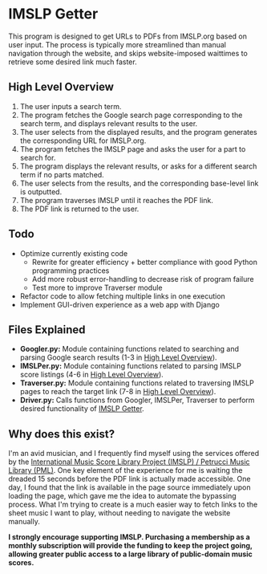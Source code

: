<h1 id="title">IMSLP Getter</h1>
<p>This program is designed to get URLs to PDFs from IMSLP.org based on user input. The process is typically more streamlined than manual navigation through the website, and skips website-imposed waittimes to retrieve some desired link much faster.</p>
<h2 id="how-it-works">High Level Overview</h2>
<ol>
  <li>The user inputs a search term.</li>
  <li>The program fetches the Google search page corresponding to the search term, and displays relevant results to the user.</li>
  <li>The user selects from the displayed results, and the program generates the corresponding URL for IMSLP.org.</li>
  <li>The program fetches the IMSLP page and asks the user for a part to search for.</li>
  <li>The program displays the relevant results, or asks for a different search term if no parts matched.</li>
  <li>The user selects from the results, and the corresponding base-level link is outputted.</li> 
  <li>The program traverses IMSLP until it reaches the PDF link.</li>
  <li>The PDF link is returned to the user.</li>
</ol>
<h2>Todo</h2>
<ul>
  <li>Optimize currently existing code 
    <ul>
      <li>Rewrite for greater efficiency + better compliance with good Python programming practices</li>
      <li>Add more robust error-handling to decrease risk of program failure</li>
      <li>Test more to improve Traverser module</li>
    </ul>
  </li>
  <li>Refactor code to allow fetching multiple links in one execution</li>
  <li>Implement GUI-driven experience as a web app with Django</li> 
</ul>

<h2>Files Explained</h2>
<ul>
  <li><b>Googler.py:</b> Module containing functions related to searching and parsing Google search results (1-3 in <a href="#how-it-works">High Level Overview</a>).</li>
  <li><b>IMSLPer.py:</b> Module containing functions related to parsing IMSLP score listings (4-6 in <a href="#how-it-works">High Level Overview</a>).</li>
  <li><b>Traverser.py:</b> Module containing functions related to traversing IMSLP pages to reach the target link (7-8 in <a href="#how-it-works">High Level Overview</a>).</li>
  <li><b>Driver.py:</b> Calls functions from Googler, IMSLPer, Traverser to perform desired functionality of <a href="#title">IMSLP Getter</a>.</li>
</ul>

<h2>Why does this exist?</h2>

<p>I'm an avid musician, and I frequently find myself using the services offered by the <a href = "https://imslp.org">International Music Score Library Project (IMSLP) / Petrucci Music Library (PML)</a>. One key element of the experience for me is waiting the dreaded 15 seconds before the PDF link is actually made accessible. One day, I found that the link is available in the page source immediately upon loading the page, which gave me the idea to automate the bypassing process. What I'm trying to create is a much easier way to fetch links to the sheet music I want to play, without needing to navigate the website manually.</p>

<p><strong>I strongly encourage supporting IMSLP. Purchasing a membership as a monthly subscription will provide the funding to keep the project going, allowing greater public access to a large library of public-domain music scores.</strong></p>
